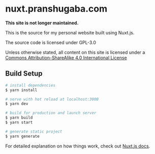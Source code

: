 # nuxt.pranshugaba.com

**This site is not longer maintained.**

This is the source for my personal website built using Nuxt.js.

The source code is licensed under GPL-3.0

Unless otherwise stated, all content on this site is licensed under a [Commons Attribution-ShareAlike 4.0 International License](https://creativecommons.org/licenses/by-sa/4.0/)

## Build Setup

```bash
# install dependencies
$ yarn install

# serve with hot reload at localhost:3000
$ yarn dev

# build for production and launch server
$ yarn build
$ yarn start

# generate static project
$ yarn generate
```

For detailed explanation on how things work, check out [Nuxt.js docs](https://nuxtjs.org).
